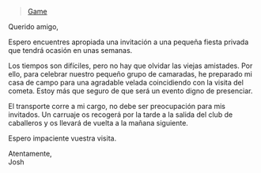 > [Game](../game.md)

Querido amigo,

Espero encuentres apropiada una invitación a una pequeña fiesta privada que tendrá ocasión en unas semanas.

Los tiempos son difíciles, pero no hay que olvidar las viejas amistades. Por ello, para celebrar nuestro pequeño grupo de camaradas, he preparado mi casa de campo para una agradable velada coincidiendo con la visita del cometa. Estoy más que seguro de que será un evento digno de presenciar.

El transporte corre a mi cargo, no debe ser preocupación para mis invitados. Un carruaje os recogerá por la tarde a la salida del club de caballeros y os llevará de vuelta a la mañana siguiente.

Espero impaciente vuestra visita.

Atentamente,<br>
Josh